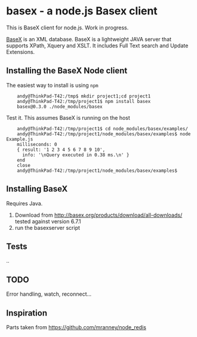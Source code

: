 basex - a node.js Basex client 
===========================

This is BaseX client for node.js. Work in progress. 

[BaseX](http://basex.org/) is an XML database. BaseX is a lightweight JAVA server
that supports XPath, Xquery and XSLT. It includes Full Text search and Update Extensions.


## Installing the BaseX Node client

The easiest way to install is using `npm` 
   
		andy@ThinkPad-T42:/tmp$ mkdir project1;cd project1
		andy@ThinkPad-T42:/tmp/project1$ npm install basex
		basex@0.3.0 ./node_modules/basex 
Test it. This assumes BaseX is running on the host

		andy@ThinkPad-T42:/tmp/project1$ cd node_modules/basex/examples/
		andy@ThinkPad-T42:/tmp/project1/node_modules/basex/examples$ node Example.js 
		milliseconds: 0
		{ result: '1 2 3 4 5 6 7 8 9 10',
		  info: '\nQuery executed in 0.38 ms.\n' }
		end
		close
		andy@ThinkPad-T42:/tmp/project1/node_modules/basex/examples$ 


## Installing BaseX
Requires Java.
1. Download from http://basex.org/products/download/all-downloads/
tested against version 6.7.1
1. run the basexserver script


## Tests
..

## TODO
Error handling, watch, reconnect...

## Inspiration
Parts taken from https://github.com/mranney/node_redis
